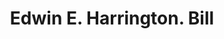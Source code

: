 ---
doi: 10.7916/D86T1ZQJ
date_other: '1893'
date_other_textual: '1893'
form: printed ephemera
genre:
- Invoices
name:
- Edwin E. Harrington
object_in_context_url: https://biggert.cul.columbia.edu/items/view/ave_biggert_00375
subject_hierarchical_geographic:
- Boston, Massachusetts, United States
subject_name:
- Edwin E. Harrington
title: Edwin E. Harrington. Bill
sort_title: Edwin E. Harrington. Bill
call_number: ave_biggert_00375
coordinates:
- 42.35805555555556,-71.06361111111111
pid: ave_biggert_00375
identifiers: ave_biggert_00375
thumbnail: https://derivativo-2.library.columbia.edu/iiif/2/ldpd:344187/full/!256,256/0/native.jpg
permalink: "/items/ave_biggert_00375/"
layout: iiif-image-page
---